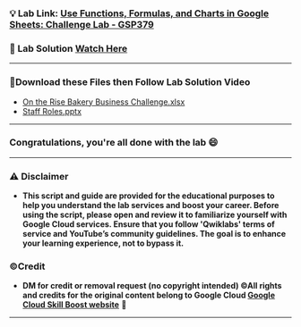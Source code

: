 
### 💡 Lab Link: [Use Functions, Formulas, and Charts in Google Sheets: Challenge Lab - GSP379](https://www.cloudskillsboost.google/focuses/47355?parent=catalog)

### 🚀 Lab Solution [Watch Here](https://www.youtube.com/watch?v=s7YdZii_oY0)

---

### 🚨Download these Files then Follow Lab Solution Video

- [On the Rise Bakery Business Challenge.xlsx](On%20the%20Rise%20Bakery%20Business%20Challenge.xlsx)
- [Staff Roles.pptx](Staff%20Roles.pptx)

---

### Congratulations, you're all done with the lab 😄

---

### ⚠️ Disclaimer

- **This script and guide are provided for  the educational purposes to help you understand the lab services and boost your career. Before using the script, please open and review it to familiarize yourself with Google Cloud services. Ensure that you follow 'Qwiklabs' terms of service and YouTube’s community guidelines. The goal is to enhance your learning experience, not to bypass it.**

### ©Credit

- **DM for credit or removal request (no copyright intended) ©All rights and credits for the original content belong to Google Cloud [Google Cloud Skill Boost website](https://www.cloudskillsboost.google/)** 🙏

---
